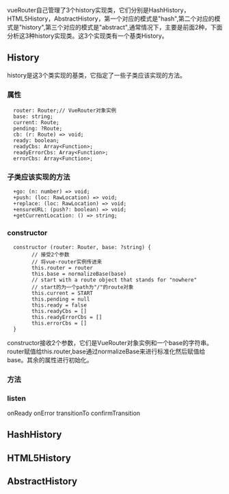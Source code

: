 vueRouter自己管理了3个history实现类，它们分别是HashHistory，HTML5History，AbstractHistory，第一个对应的模式是"hash",第二个对应的模式是"history",第三个对应的模式是"abstract",通常情况下，主要是前面2种，下面分析这3种history实现类。这3个实现类有一个基类History。
## History ##
history是这3个类实现的基类，它指定了一些子类应该实现的方法。
### 属性 ###

      router: Router;// VueRouter对象实例
      base: string;
      current: Route;
      pending: ?Route;
      cb: (r: Route) => void;
      ready: boolean;
      readyCbs: Array<Function>;
      readyErrorCbs: Array<Function>;
      errorCbs: Array<Function>;
### 子类应该实现的方法 ###

      +go: (n: number) => void;
      +push: (loc: RawLocation) => void;
      +replace: (loc: RawLocation) => void;
      +ensureURL: (push?: boolean) => void;
      +getCurrentLocation: () => string;

### constructor ###

      constructor (router: Router, base: ?string) {
		    // 接受2个参数
		    // 将vue-router实例传进来
		    this.router = router
		    this.base = normalizeBase(base)
		    // start with a route object that stands for "nowhere"
		    // start的为一个path为"/"的route对象
		    this.current = START
		    this.pending = null
		    this.ready = false
		    this.readyCbs = []
		    this.readyErrorCbs = []
		    this.errorCbs = []
      }
constructor接收2个参数，它们是VueRouter对象实例和一个base的字符串。router赋值给this.router,base通过normalizeBase来进行标准化然后赋值给base。其余的属性进行初始化。
### 方法 ###
### listen ###
onReady
onError
transitionTo
confirmTransition
## HashHistory ##
## HTML5History ##
## AbstractHistory ##